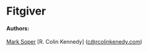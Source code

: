 
Fitgiver
========

#### Authors:
[Mark Soper](masoper@gmail.com)
[R. Colin Kennedy] (c@rcolinkenedy.com)


